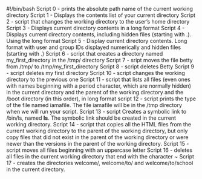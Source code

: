 #!/bin/bash
Script 0 - prints the absolute path name of the current working directory
Script 1 - Displays the contents list of your current directory
Script 2 - script that changes the working directory to the user’s home directory
Script 3 - Displays current directory contents in a long format
Script 4 - Displays current directory contents, including hidden files (starting with .). Using the long format
Script 5 - Display current directory contents. Long format with user and group IDs displayed numerically and hidden files (starting with .)
Script 6 - script that creates a directory named my_first_directory in the /tmp/ directory
Script 7 - sript moves the file betty from /tmp/ to /tmp/my_first_directory
Script 8 - script deletes Betty
Script 9 - script deletes my first directory
Script 10 - script changes the working directory to the previous one
Script 11 - script that lists all files (even ones with names beginning with a period character, which are normally hidden) in the current directory and the parent of the working directory and the /boot directory (in this order), in long format
script 12 - script prints the type of the file named iamafile. The file iamafile will be in the /tmp directory when we will run your script.
Script 13 - script Creates a symbolic link to /bin/ls, named __ls__. The symbolic link should be created in the current working directory.
Script 14 - script that copies all the HTML files from the current working directory to the parent of the working directory, but only copy files that did not exist in the parent of the working directory or were newer than the versions in the parent of the working directory.
Script 15 - script moves all files beginning with an uppercase letter
Script 16 - deletes all files in the current working directory that end with the character ~
Script 17 - creates the directories welcome/, welcome/to/ and welcome/to/school in the current directory.

